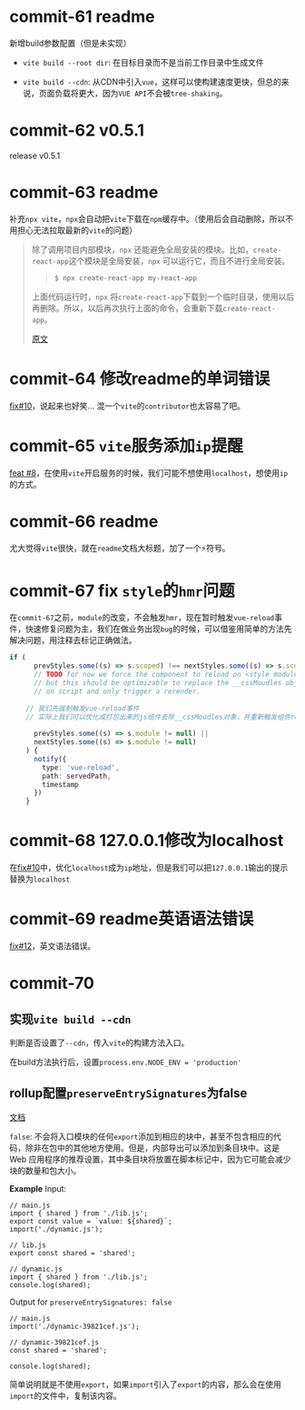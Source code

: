 # commit-61 readme

新增build参数配置（但是未实现）

- `vite build --root dir`:  在目标目录而不是当前工作目录中生成文件

- `vite build --cdn`:  从CDN中引入```vue```，这样可以使构建速度更快，但总的来说，页面负载将更大，因为```VUE API```不会被```tree-shaking```。

# commit-62 v0.5.1

release v0.5.1

# commit-63 readme

补充```npx vite```，```npx```会自动把```vite```下载在```npm```缓存中。（使用后会自动删除，所以不用担心无法拉取最新的```vite```的问题）

>除了调用项目内部模块，```npx``` 还能避免全局安装的模块。比如，````create-react-app````这个模块是全局安装，```npx``` 可以运行它，而且不进行全局安装。
>
>> ```bash
>> $ npx create-react-app my-react-app
>> ```
>
>上面代码运行时，```npx``` 将`create-react-app`下载到一个临时目录，使用以后再删除。所以，以后再次执行上面的命令，会重新下载`create-react-app`。
>
>[原文](https://www.ruanyifeng.com/blog/2019/02/npx.html)

# commit-64 修改readme的单词错误

[fix#10](https://github.com/vitejs/vite/pull/10)，说起来也好笑... 混一个```vite```的```contributor```也太容易了吧。

# commit-65 ```vite```服务添加```ip```提醒

[feat #8](https://github.com/vitejs/vite/pull/8)，在使用```vite```开启服务的时候，我们可能不想使用```localhost```，想使用```ip```的方式。

# commit-66 readme

尤大觉得```vite```很快，就在```readme```文档大标题，加了一个⚡符号。

# commit-67 fix ```style```的```hmr```问题

在```commit-67```之前，```module```的改变，不会触发```hmr```，现在暂时触发```vue-reload```事件，快速修复问题为主，我们在做业务出现```bug```的时候，可以借鉴用简单的方法先解决问题，用注释去标记正确做法。

```typescript
if (
      prevStyles.some((s) => s.scoped) !== nextStyles.some((s) => s.scoped) ||
      // TODO for now we force the component to reload on <style module> change
      // but this should be optimizable to replace the __cssMoudles object
      // on script and only trigger a rerender.
    
    // 我们先强制触发vue-reload事件
    // 实际上我们可以优化成打包出来的js组件去除__cssMoudles对象，并重新触发组件render
    
      prevStyles.some((s) => s.module != null) ||
      nextStyles.some((s) => s.module != null)
    ) {
      notify({
        type: 'vue-reload',
        path: servedPath,
        timestamp
      })
    }
```

# commit-68 127.0.0.1修改为localhost

在[fix#10](https://github.com/vitejs/vite/pull/10)中，优化```localhost```成为```ip```地址，但是我们可以把```127.0.0.1```输出的提示替换为```localhost```

# commit-69 readme英语语法错误

[fix#12](https://github.com/vitejs/vite/pull/12)，英文语法错误。

# commit-70

## 实现```vite build --cdn```

判断是否设置了```--cdn```，传入```vite```的构建方法入口。

在build方法执行后，设置```process.env.NODE_ENV = 'production'```

## rollup配置```preserveEntrySignatures```为false

[文档](https://rollupjs.org/guide/en/#preserveentrysignatures)

```false```: 不会将入口模块的任何```export```添加到相应的块中，甚至不包含相应的代码，除非在包中的其他地方使用。但是，内部导出可以添加到条目块中。这是 Web 应用程序的推荐设置，其中条目块将放置在脚本标记中，因为它可能会减少块的数量和包大小。

**Example**
Input:

```
// main.js
import { shared } from './lib.js';
export const value = `value: ${shared}`;
import('./dynamic.js');

// lib.js
export const shared = 'shared';

// dynamic.js
import { shared } from './lib.js';
console.log(shared);
```

Output for `preserveEntrySignatures: false`

```
// main.js
import('./dynamic-39821cef.js');

// dynamic-39821cef.js
const shared = 'shared';

console.log(shared);
```

简单说明就是不使用```export```，如果```import```引入了```export```的内容，那么会在使用```import```的文件中，复制该内容。

